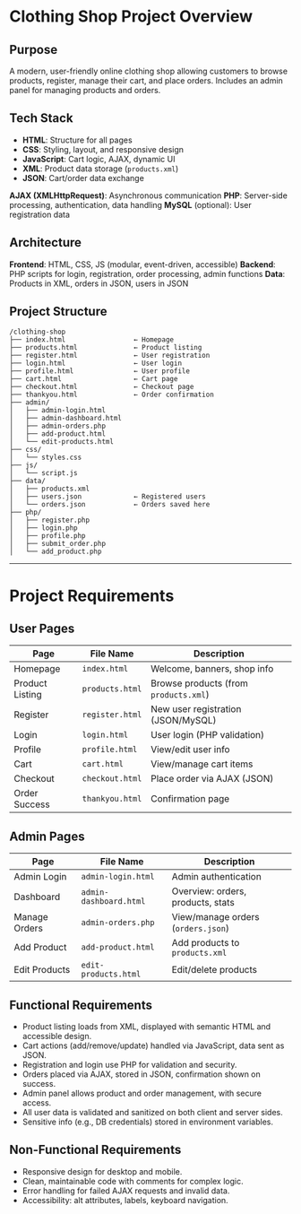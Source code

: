 # Clothing Shop Project Overview

## Purpose
A modern, user-friendly online clothing shop allowing customers to browse products, register, manage their cart, and place orders. Includes an admin panel for managing products and orders.

## Tech Stack
- **HTML**: Structure for all pages
- **CSS**: Styling, layout, and responsive design
- **JavaScript**: Cart logic, AJAX, dynamic UI
- **XML**: Product data storage (`products.xml`)
- **JSON**: Cart/order data exchange

**AJAX (XMLHttpRequest)**: Asynchronous communication
**PHP**: Server-side processing, authentication, data handling
**MySQL** (optional): User registration data

## Architecture
**Frontend**: HTML, CSS, JS (modular, event-driven, accessible)
**Backend**: PHP scripts for login, registration, order processing, admin functions
**Data**: Products in XML, orders in JSON, users in JSON

## Project Structure
```text
/clothing-shop
├── index.html                 ← Homepage
├── products.html              ← Product listing
├── register.html              ← User registration
├── login.html                 ← User login
├── profile.html               ← User profile
├── cart.html                  ← Cart page
├── checkout.html              ← Checkout page
├── thankyou.html              ← Order confirmation
├── admin/
│   ├── admin-login.html
│   ├── admin-dashboard.html
│   ├── admin-orders.php
│   ├── add-product.html
│   └── edit-products.html
├── css/
│   └── styles.css
├── js/
│   └── script.js
├── data/
│   ├── products.xml
│   ├── users.json             ← Registered users
│   └── orders.json            ← Orders saved here
├── php/
│   ├── register.php
│   ├── login.php
│   ├── profile.php
│   ├── submit_order.php
│   └── add_product.php
```

---

# Project Requirements

## User Pages

| Page               | File Name       | Description                                    |
| ------------------ | --------------- | ---------------------------------------------- |
| Homepage           | `index.html`    | Welcome, banners, shop info                    |
| Product Listing    | `products.html` | Browse products (from `products.xml`)          |
| Register           | `register.html` | New user registration (JSON/MySQL)             |
| Login              | `login.html`    | User login (PHP validation)                    |
| Profile            | `profile.html`  | View/edit user info                            |
| Cart               | `cart.html`     | View/manage cart items                         |
| Checkout           | `checkout.html` | Place order via AJAX (JSON)                    |
| Order Success      | `thankyou.html` | Confirmation page                              |

## Admin Pages

| Page             | File Name                         | Description                                 |
| ---------------- | --------------------------------- | ------------------------------------------- |
| Admin Login      | `admin-login.html`                | Admin authentication                        |
| Dashboard        | `admin-dashboard.html`            | Overview: orders, products, stats           |
| Manage Orders    | `admin-orders.php`                | View/manage orders (`orders.json`)          |
| Add Product      | `add-product.html`                | Add products to `products.xml`              |
| Edit Products    | `edit-products.html`                | Edit/delete products                        |

## Functional Requirements

- Product listing loads from XML, displayed with semantic HTML and accessible design.
- Cart actions (add/remove/update) handled via JavaScript, data sent as JSON.
- Registration and login use PHP for validation and security.
- Orders placed via AJAX, stored in JSON, confirmation shown on success.
- Admin panel allows product and order management, with secure access.
- All user data is validated and sanitized on both client and server sides.
- Sensitive info (e.g., DB credentials) stored in environment variables.

## Non-Functional Requirements

- Responsive design for desktop and mobile.
- Clean, maintainable code with comments for complex logic.
- Error handling for failed AJAX requests and invalid data.
- Accessibility: alt attributes, labels, keyboard navigation.
